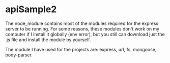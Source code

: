 # apiSample2

The node_module contains most of the modules required for the express server to be running. For some reasons, these modules don't work on my computer if I install it globally (env error), but you still can download just the .js file and install the module by yourself.

The module I have used for the projects are: express, url, fs, mongoose, body-parser.
